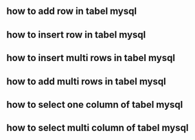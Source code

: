 <h2>how to add  row  in  tabel mysql </h2>
<h2>how to insert  row  in  tabel mysql </h2>
<h2>how to insert  multi rows  in  tabel mysql </h2>
<h2>how to add   multi rows  in  tabel mysql </h2>
<h2>how to select one column of  tabel mysql </h2>
<h2>how to select multi  column of  tabel mysql </h2>